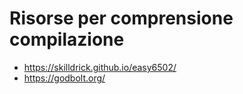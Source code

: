 # Risorse per comprensione compilazione

- https://skilldrick.github.io/easy6502/
- https://godbolt.org/

